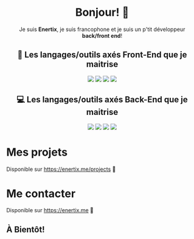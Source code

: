 <h1 align="center">Bonjour! 👋</h1>
<p align="center">
  Je suis <b>Enertix</b>, je suis francophone et je suis un p'tit développeur <strong>back/front end</strong>!
</p>
<h2 align="center">🎨 Les langages/outils axés Front-End que je maitrise</h2>
<p align="center">
  <img src="https://img.shields.io/badge/html5%20-%23E34F26.svg?&style=for-the-badge&logo=html5&logoColor=white"/>
  <img src="https://img.shields.io/badge/css3%20-%231572B6.svg?&style=for-the-badge&logo=css3&logoColor=white"/>
  <img src="https://img.shields.io/badge/javascript%20-%23323330.svg?&style=for-the-badge&logo=javascript&logoColor=%23F7DF1E"/>
  <img src="https://img.shields.io/badge/bootstrap%20-%23563D7C.svg?&style=for-the-badge&logo=bootstrap&logoColor=white"/>
</p>
<h2 align="center">💻 Les langages/outils axés Back-End que je maitrise</h2>
<p align="center">
  <img src="https://img.shields.io/badge/node.js%20-%2343853D.svg?&style=for-the-badge&logo=node.js&logoColor=white"/> 
  <img src="https://img.shields.io/badge/express.js%20-%23404d59.svg?&style=for-the-badge"/>
  <img src="https://img.shields.io/badge/nginx%20-%23009639.svg?&style=for-the-badge&logo=nginx&logoColor=white"/>
  <img src ="https://img.shields.io/badge/sqlite-%2307405e.svg?&style=for-the-badge&logo=sqlite&logoColor=white"/>
</p>


# Mes projets
Disponible sur https://enertix.me/projects 🧡

# Me contacter
Disponible sur https://enertix.me 💚

## À Bientôt!
